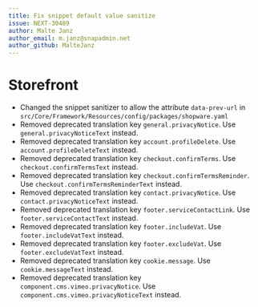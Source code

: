 ```yaml
---
title: Fix snippet default value sanitize
issue: NEXT-30489
author: Malte Janz
author_email: m.janz@snapadmin.net
author_github: MalteJanz
---
```

# Storefront
* Changed the snippet sanitizer to allow the attribute `data-prev-url` in `src/Core/Framework/Resources/config/packages/shopware.yaml`
* Removed deprecated translation key `general.privacyNotice`. Use `general.privacyNoticeText` instead.
* Removed deprecated translation key `account.profileDelete`. Use `account.profileDeleteText` instead.
* Removed deprecated translation key `checkout.confirmTerms`. Use `checkout.confirmTermsText` instead.
* Removed deprecated translation key `checkout.confirmTermsReminder`. Use `checkout.confirmTermsReminderText` instead.
* Removed deprecated translation key `contact.privacyNotice`. Use `contact.privacyNoticeText` instead.
* Removed deprecated translation key `footer.serviceContactLink`. Use `footer.serviceContactText` instead.
* Removed deprecated translation key `footer.includeVat`. Use `footer.includeVatText` instead.
* Removed deprecated translation key `footer.excludeVat`. Use `footer.excludeVatText` instead.
* Removed deprecated translation key `cookie.message`. Use `cookie.messageText` instead.
* Removed deprecated translation key `component.cms.vimeo.privacyNotice`. Use `component.cms.vimeo.privacyNoticeText` instead.
